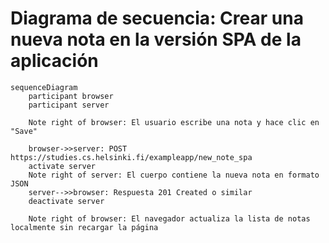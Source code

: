 # Diagrama de secuencia: Crear una nueva nota en la versión SPA de la aplicación

```mermaid
sequenceDiagram
    participant browser
    participant server

    Note right of browser: El usuario escribe una nota y hace clic en "Save"

    browser->>server: POST https://studies.cs.helsinki.fi/exampleapp/new_note_spa
    activate server
    Note right of server: El cuerpo contiene la nueva nota en formato JSON
    server-->>browser: Respuesta 201 Created o similar
    deactivate server

    Note right of browser: El navegador actualiza la lista de notas localmente sin recargar la página
